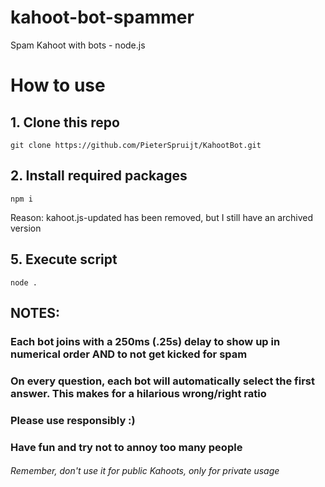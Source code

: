 # kahoot-bot-spammer  
 Spam Kahoot with bots - node.js  
 
# How to use  
 ## 1. Clone this repo  
 `git clone https://github.com/PieterSpruijt/KahootBot.git`  
 ## 2. Install required packages
 ```
 npm i
 ```
 Reason: kahoot.js-updated has been removed, but I still have an archived version
## 5. Execute script
 `node .`  

 ## NOTES:
 ### Each bot joins with a 250ms (.25s) delay to show up in numerical order AND to not get kicked for spam  
 ### On every question, each bot will automatically select the first answer. This makes for a hilarious wrong/right ratio
 ### Please use responsibly :)  
 ### Have fun and try not to annoy too many people  
 ###### Remember, don't use it for public Kahoots, only for private usage
